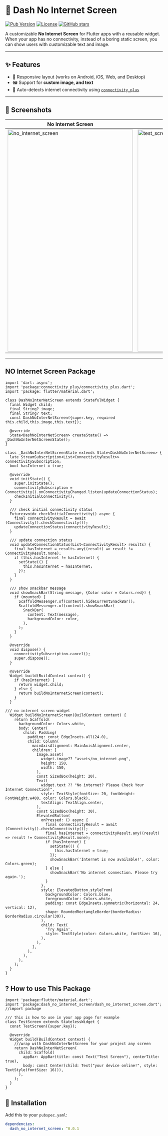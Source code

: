 # 🚀  Dash No Internet Screen 

[![Pub Version](https://img.shields.io/pub/v/yourpackage-name.svg)](link)  [![License](https://img.shields.io/badge/license-MIT-blue.svg)](LICENSE)  [![GitHub stars](https://img.shields.io/github/stars/your-repo.svg?style=social)](link)

A customizable **No Internet Screen** for Flutter apps with a reusable widget.  
When your app has no connectivity, instead of a boring static screen, you can show users with customizable text and image.

---

## ✨ Features
- 📱 Responsive layout (works on Android, iOS, Web, and Desktop)  
- 🖼️ Support for **custom image, and text**  
- 🔌 Auto-detects internet connectivity using [`connectivity_plus`](https://pub.dev/packages/connectivity_plus)  

---

## 📸 Screenshots
| No Internet Screen | Example Screen |
|--------------------|----------------|
| <img width="400" height="711" alt="no_internet_screen" src="https://github.com/user-attachments/assets/ca0139af-c384-4a61-af21-5a8568268ea8" /> | <img width="400" height="711" alt="test_screen" src="https://github.com/user-attachments/assets/a88c3f40-e99d-465e-9df5-725b61900265" /> |

---

## NO Internet Screen Package
```
import 'dart: async';
import 'package:connectivity_plus/connectivity_plus.dart';
import 'package: flutter/material.dart';

class DashNoInterNetScreen extends StatefulWidget {
  final Widget child;
  final String? image;
  final String? text;
  const DashNoInterNetScreen({super.key, required this.child,this.image,this.text});

  @override
  State<DashNoInterNetScreen> createState() => _DashNoInterNetScreenState();
}

class _DashNoInterNetScreenState extends State<DashNoInterNetScreen> {
  late StreamSubscription<List<ConnectivityResult>> connectivitySubscription;
  bool hasInternet = true;

  @override
  void initState() {
    super.initState();
    connectivitySubscription = Connectivity().onConnectivityChanged.listen(updateConnectionStatus);
    checkInitialConnectivity();
  }
  
  /// check initial connectivity status
  Future<void> checkInitialConnectivity() async {
    final connectivityResult = await (Connectivity().checkConnectivity());
    updateConnectionStatus(connectivityResult);
  }

  /// update connection status
  void updateConnectionStatus(List<ConnectivityResult> results) {
    final hasInternet = results.any((result) => result != ConnectivityResult.none);
    if (this.hasInternet != hasInternet) {
      setState(() {
        this.hasInternet = hasInternet;
      });
    }
  }

  /// show snackbar message
  void showSnackBar(String message, {Color color = Colors.red}) {
    if (mounted) {
      ScaffoldMessenger.of(context).hideCurrentSnackBar();
      ScaffoldMessenger.of(context).showSnackBar(
        SnackBar(
          content: Text(message),
          backgroundColor: color,
        ),
      );
    }
  }
  
  @override
  void dispose() {
    connectivitySubscription.cancel();
    super.dispose();
  }

  @override
  Widget build(BuildContext context) {
    if (hasInternet) {
      return widget.child;
    } else {
      return buildNoInternetScreen(context);
    }
  }
  
/// no internet screen widget 
  Widget buildNoInternetScreen(BuildContext context) {
    return Scaffold(
      backgroundColor: Colors.white,
      body: Center(
        child: Padding(
          padding: const EdgeInsets.all(24.0),
          child: Column(
            mainAxisAlignment: MainAxisAlignment.center,
            children: [
              Image.asset(
                widget.image?? "assets/no_internet.png",
                height: 150,
                width: 150,
              ),
              const SizedBox(height: 20),
              Text(
                widget.text ?? "No internet? Please Check Your Internet Connection!",
                style: TextStyle(fontSize: 20, fontWeight: FontWeight.w400, color: Colors.black),
                textAlign: TextAlign.center,
              ),
              const SizedBox(height: 30),
              ElevatedButton(
                onPressed: () async {
                  final connectivityResult = await (Connectivity().checkConnectivity());
                  final hasInternet = connectivityResult.any((result) => result != ConnectivityResult.none);
                  if (hasInternet) {
                    setState(() {
                      this.hasInternet = true;
                    });
                    showSnackBar('Internet is now available!', color: Colors.green);
                  } else {
                    showSnackBar('No internet connection. Please try again.');
                  }
                },
                style: ElevatedButton.styleFrom(
                  backgroundColor: Colors.blue,
                  foregroundColor: Colors.white,
                  padding: const EdgeInsets.symmetric(horizontal: 24, vertical: 12),
                  shape: RoundedRectangleBorder(borderRadius: BorderRadius.circular(30)),
                ),
                child: Text(
                  'Try Again',
                  style: TextStyle(color: Colors.white, fontSize: 16),
                ),
              ),
            ],
          ),
        ),
      ),
    );
  }
}

```

## ? How to use This Package
```
import 'package:flutter/material.dart';
import 'package:dash_no_internet_screen/dash_no_internet_screen.dart'; //import package

/// this is how to use in your app page for example
class TestScreen extends StatelessWidget {
  const TestScreen({super.key});

  @override
  Widget build(BuildContext context) {
    ///wrap with DashNoInterNetScreen for your project any screen
    return DashNoInterNetScreen(
      child: Scaffold(
        appBar: AppBar(title: const Text("Test Screen"), centerTitle: true),
        body: const Center(child: Text("your device online!", style: TextStyle(fontSize: 16))),
      ),
    );
  }
}
```


## 🚀 Installation

Add this to your `pubspec.yaml`:

```yaml
dependencies:
  dash_no_internet_screen: ^0.0.1
